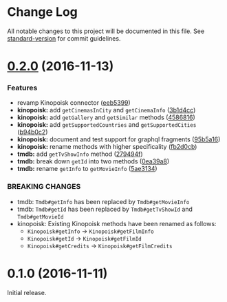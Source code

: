 # Change Log

All notable changes to this project will be documented in this file. See [standard-version](https://github.com/conventional-changelog/standard-version) for commit guidelines.

<a name="0.2.0"></a>
# [0.2.0](https://github.com/anvilabs/movie-api/compare/v0.1.0...v0.2.0) (2016-11-13)


### Features

* revamp Kinopoisk connector ([eeb5399](https://github.com/anvilabs/movie-api/commit/eeb5399))
* **kinopoisk:** add `getCinemasInCity` and `getCinemaInfo` ([3b1d4cc](https://github.com/anvilabs/movie-api/commit/3b1d4cc))
* **kinopoisk:** add `getGallery` and `getSimilar` methods ([4586816](https://github.com/anvilabs/movie-api/commit/4586816))
* **kinopoisk:** add `getSupportedCountries` and `getSupportedCities` ([b94b0c2](https://github.com/anvilabs/movie-api/commit/b94b0c2))
* **kinopoisk:** document and test support for graphql fragments ([95b5a16](https://github.com/anvilabs/movie-api/commit/95b5a16))
* **kinopoisk:** rename methods with higher specificality ([fb2d0cb](https://github.com/anvilabs/movie-api/commit/fb2d0cb))
* **tmdb:** add `getTvShowInfo` method ([279494f](https://github.com/anvilabs/movie-api/commit/279494f))
* **tmdb:** break down `getId` into two methods ([0ea39a8](https://github.com/anvilabs/movie-api/commit/0ea39a8))
* **tmdb:** rename `getInfo` to `getMovieInfo` ([5ae3134](https://github.com/anvilabs/movie-api/commit/5ae3134))


### BREAKING CHANGES

* tmdb: `Tmdb#getInfo` has been replaced by `Tmdb#getMovieInfo`
* tmdb: `Tmdb#getId` has been replaced by `Tmdb#getTvShowId` and `Tmdb#getMovieId`
* kinopoisk: Existing Kinopoisk methods have been renamed as follows:
  * `Kinopoisk#getInfo` → `Kinopoisk#getFilmInfo`
  * `Kinopoisk#getId` → `Kinopoisk#getFilmId`
  * `Kinopoisk#getCredits` → `Kinopoisk#getFilmCredits`



<a name="0.1.0"></a>
# 0.1.0 (2016-11-11)

Initial release.
